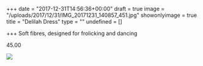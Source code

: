 +++
date = "2017-12-31T14:56:36+00:00"
draft = true
image = "/uploads/2017/12/31/IMG_20171231_140857_451.jpg"
showonlyimage = true
title = "Delilah Dress"
type = ""
undefined = []

+++
Soft fibres, designed for frolicking and dancing 

45\.00

![](/uploads/2017/12/31/IMG_20171231_140857_451.jpg)
